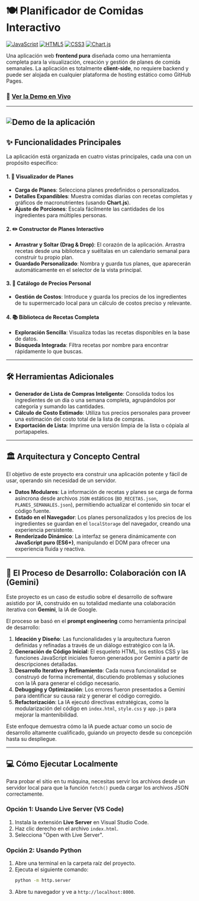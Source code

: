 # 🍽️ Planificador de Comidas Interactivo

[![JavaScript](https://img.shields.io/badge/JavaScript-ES6%2B-F7DF1E?style=for-the-badge&logo=javascript&logoColor=black)](https://developer.mozilla.org/en-US/docs/Web/JavaScript)
[![HTML5](https://img.shields.io/badge/HTML5-E34F26?style=for-the-badge&logo=html5&logoColor=white)](https://developer.mozilla.org/en-US/docs/Web/Guide/HTML/HTML5)
[![CSS3](https://img.shields.io/badge/CSS3-1572B6?style=for-the-badge&logo=css3&logoColor=white)](https://developer.mozilla.org/en-US/docs/Web/CSS)
[![Chart.js](https://img.shields.io/badge/Chart.js-FF6384?style=for-the-badge&logo=chart.js&logoColor=white)](https://www.chartjs.org/)

Una aplicación web **frontend pura** diseñada como una herramienta completa para la visualización, creación y gestión de planes de comida semanales. La aplicación es totalmente **client-side**, no requiere backend y puede ser alojada en cualquier plataforma de hosting estático como GitHub Pages.

### 🚀 [Ver la Demo en Vivo](https://lightdragooon.github.io/mi-recetario)

---

![Demo de la aplicación](https://user-images.githubusercontent.com/3997304/222744198-5fe2c72e-d52a-460b-8461-1e1762e58a20.gif) 
---

## ✨ Funcionalidades Principales

La aplicación está organizada en cuatro vistas principales, cada una con un propósito específico:

#### 1. 📅 **Visualizador de Planes**
- **Carga de Planes**: Selecciona planes predefinidos o personalizados.
- **Detalles Expandibles**: Muestra comidas diarias con recetas completas y gráficos de macronutrientes (usando **Chart.js**).
- **Ajuste de Porciones**: Escala fácilmente las cantidades de los ingredientes para múltiples personas.

#### 2. ✏️ **Constructor de Planes Interactivo**
- **Arrastrar y Soltar (Drag & Drop)**: El corazón de la aplicación. Arrastra recetas desde una biblioteca y suéltalas en un calendario semanal para construir tu propio plan.
- **Guardado Personalizado**: Nombra y guarda tus planes, que aparecerán automáticamente en el selector de la vista principal.

#### 3. 🛒 **Catálogo de Precios Personal**
- **Gestión de Costos**: Introduce y guarda los precios de los ingredientes de tu supermercado local para un cálculo de costos preciso y relevante.

#### 4. 📚 **Biblioteca de Recetas Completa**
- **Exploración Sencilla**: Visualiza todas las recetas disponibles en la base de datos.
- **Búsqueda Integrada**: Filtra recetas por nombre para encontrar rápidamente lo que buscas.

---

## 🛠️ Herramientas Adicionales

- **Generador de Lista de Compras Inteligente**: Consolida todos los ingredientes de un día o una semana completa, agrupándolos por categoría y sumando las cantidades.
- **Cálculo de Costo Estimado**: Utiliza tus precios personales para proveer una estimación del costo total de la lista de compras.
- **Exportación de Lista**: Imprime una versión limpia de la lista o cópiala al portapapeles.

---

## 🏛️ Arquitectura y Concepto Central

El objetivo de este proyecto era construir una aplicación potente y fácil de usar, operando sin necesidad de un servidor.

- **Datos Modulares**: La información de recetas y planes se carga de forma asíncrona desde archivos `JSON` estáticos (`BD_RECETAS.json`, `PLANES_SEMANALES.json`), permitiendo actualizar el contenido sin tocar el código fuente.
- **Estado en el Navegador**: Los planes personalizados y los precios de los ingredientes se guardan en el `localStorage` del navegador, creando una experiencia persistente.
- **Renderizado Dinámico**: La interfaz se genera dinámicamente con **JavaScript puro (ES6+)**, manipulando el DOM para ofrecer una experiencia fluida y reactiva.

---

## 🤖 El Proceso de Desarrollo: Colaboración con IA (Gemini)

Este proyecto es un caso de estudio sobre el desarrollo de software asistido por IA, construido en su totalidad mediante una colaboración iterativa con **Gemini**, la IA de Google.

El proceso se basó en el **prompt engineering** como herramienta principal de desarrollo:

1.  **Ideación y Diseño**: Las funcionalidades y la arquitectura fueron definidas y refinadas a través de un diálogo estratégico con la IA.
2.  **Generación de Código Inicial**: El esqueleto HTML, los estilos CSS y las funciones JavaScript iniciales fueron generados por Gemini a partir de descripciones detalladas.
3.  **Desarrollo Iterativo y Refinamiento**: Cada nueva funcionalidad se construyó de forma incremental, discutiendo problemas y soluciones con la IA para generar el código necesario.
4.  **Debugging y Optimización**: Los errores fueron presentados a Gemini para identificar su causa raíz y generar el código corregido.
5.  **Refactorización**: La IA ejecutó directivas estratégicas, como la modularización del código en `index.html`, `style.css` y `app.js` para mejorar la mantenibilidad.

Este enfoque demuestra cómo la IA puede actuar como un socio de desarrollo altamente cualificado, guiando un proyecto desde su concepción hasta su despliegue.

---

## 💻 Cómo Ejecutar Localmente

Para probar el sitio en tu máquina, necesitas servir los archivos desde un servidor local para que la función `fetch()` pueda cargar los archivos JSON correctamente.

### Opción 1: Usando Live Server (VS Code)

1.  Instala la extensión **Live Server** en Visual Studio Code.
2.  Haz clic derecho en el archivo `index.html`.
3.  Selecciona "Open with Live Server".

### Opción 2: Usando Python

1.  Abre una terminal en la carpeta raíz del proyecto.
2.  Ejecuta el siguiente comando:
    ```bash
    python -m http.server
    ```
3.  Abre tu navegador y ve a `http://localhost:8000`.
